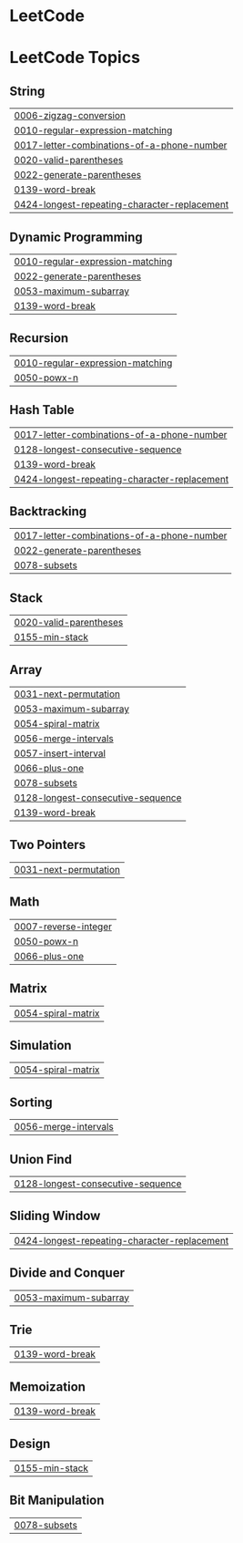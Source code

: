 # LeetCode
<!---LeetCode Topics Start-->
# LeetCode Topics
## String
|  |
| ------- |
| [0006-zigzag-conversion](https://github.com/iBOY011/LeetCode/tree/master/0006-zigzag-conversion) |
| [0010-regular-expression-matching](https://github.com/iBOY011/LeetCode/tree/master/0010-regular-expression-matching) |
| [0017-letter-combinations-of-a-phone-number](https://github.com/iBOY011/LeetCode/tree/master/0017-letter-combinations-of-a-phone-number) |
| [0020-valid-parentheses](https://github.com/iBOY011/LeetCode/tree/master/0020-valid-parentheses) |
| [0022-generate-parentheses](https://github.com/iBOY011/LeetCode/tree/master/0022-generate-parentheses) |
| [0139-word-break](https://github.com/iBOY011/LeetCode/tree/master/0139-word-break) |
| [0424-longest-repeating-character-replacement](https://github.com/iBOY011/LeetCode/tree/master/0424-longest-repeating-character-replacement) |
## Dynamic Programming
|  |
| ------- |
| [0010-regular-expression-matching](https://github.com/iBOY011/LeetCode/tree/master/0010-regular-expression-matching) |
| [0022-generate-parentheses](https://github.com/iBOY011/LeetCode/tree/master/0022-generate-parentheses) |
| [0053-maximum-subarray](https://github.com/iBOY011/LeetCode/tree/master/0053-maximum-subarray) |
| [0139-word-break](https://github.com/iBOY011/LeetCode/tree/master/0139-word-break) |
## Recursion
|  |
| ------- |
| [0010-regular-expression-matching](https://github.com/iBOY011/LeetCode/tree/master/0010-regular-expression-matching) |
| [0050-powx-n](https://github.com/iBOY011/LeetCode/tree/master/0050-powx-n) |
## Hash Table
|  |
| ------- |
| [0017-letter-combinations-of-a-phone-number](https://github.com/iBOY011/LeetCode/tree/master/0017-letter-combinations-of-a-phone-number) |
| [0128-longest-consecutive-sequence](https://github.com/iBOY011/LeetCode/tree/master/0128-longest-consecutive-sequence) |
| [0139-word-break](https://github.com/iBOY011/LeetCode/tree/master/0139-word-break) |
| [0424-longest-repeating-character-replacement](https://github.com/iBOY011/LeetCode/tree/master/0424-longest-repeating-character-replacement) |
## Backtracking
|  |
| ------- |
| [0017-letter-combinations-of-a-phone-number](https://github.com/iBOY011/LeetCode/tree/master/0017-letter-combinations-of-a-phone-number) |
| [0022-generate-parentheses](https://github.com/iBOY011/LeetCode/tree/master/0022-generate-parentheses) |
| [0078-subsets](https://github.com/iBOY011/LeetCode/tree/master/0078-subsets) |
## Stack
|  |
| ------- |
| [0020-valid-parentheses](https://github.com/iBOY011/LeetCode/tree/master/0020-valid-parentheses) |
| [0155-min-stack](https://github.com/iBOY011/LeetCode/tree/master/0155-min-stack) |
## Array
|  |
| ------- |
| [0031-next-permutation](https://github.com/iBOY011/LeetCode/tree/master/0031-next-permutation) |
| [0053-maximum-subarray](https://github.com/iBOY011/LeetCode/tree/master/0053-maximum-subarray) |
| [0054-spiral-matrix](https://github.com/iBOY011/LeetCode/tree/master/0054-spiral-matrix) |
| [0056-merge-intervals](https://github.com/iBOY011/LeetCode/tree/master/0056-merge-intervals) |
| [0057-insert-interval](https://github.com/iBOY011/LeetCode/tree/master/0057-insert-interval) |
| [0066-plus-one](https://github.com/iBOY011/LeetCode/tree/master/0066-plus-one) |
| [0078-subsets](https://github.com/iBOY011/LeetCode/tree/master/0078-subsets) |
| [0128-longest-consecutive-sequence](https://github.com/iBOY011/LeetCode/tree/master/0128-longest-consecutive-sequence) |
| [0139-word-break](https://github.com/iBOY011/LeetCode/tree/master/0139-word-break) |
## Two Pointers
|  |
| ------- |
| [0031-next-permutation](https://github.com/iBOY011/LeetCode/tree/master/0031-next-permutation) |
## Math
|  |
| ------- |
| [0007-reverse-integer](https://github.com/iBOY011/LeetCode/tree/master/0007-reverse-integer) |
| [0050-powx-n](https://github.com/iBOY011/LeetCode/tree/master/0050-powx-n) |
| [0066-plus-one](https://github.com/iBOY011/LeetCode/tree/master/0066-plus-one) |
## Matrix
|  |
| ------- |
| [0054-spiral-matrix](https://github.com/iBOY011/LeetCode/tree/master/0054-spiral-matrix) |
## Simulation
|  |
| ------- |
| [0054-spiral-matrix](https://github.com/iBOY011/LeetCode/tree/master/0054-spiral-matrix) |
## Sorting
|  |
| ------- |
| [0056-merge-intervals](https://github.com/iBOY011/LeetCode/tree/master/0056-merge-intervals) |
## Union Find
|  |
| ------- |
| [0128-longest-consecutive-sequence](https://github.com/iBOY011/LeetCode/tree/master/0128-longest-consecutive-sequence) |
## Sliding Window
|  |
| ------- |
| [0424-longest-repeating-character-replacement](https://github.com/iBOY011/LeetCode/tree/master/0424-longest-repeating-character-replacement) |
## Divide and Conquer
|  |
| ------- |
| [0053-maximum-subarray](https://github.com/iBOY011/LeetCode/tree/master/0053-maximum-subarray) |
## Trie
|  |
| ------- |
| [0139-word-break](https://github.com/iBOY011/LeetCode/tree/master/0139-word-break) |
## Memoization
|  |
| ------- |
| [0139-word-break](https://github.com/iBOY011/LeetCode/tree/master/0139-word-break) |
## Design
|  |
| ------- |
| [0155-min-stack](https://github.com/iBOY011/LeetCode/tree/master/0155-min-stack) |
## Bit Manipulation
|  |
| ------- |
| [0078-subsets](https://github.com/iBOY011/LeetCode/tree/master/0078-subsets) |
<!---LeetCode Topics End-->